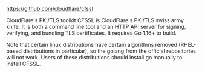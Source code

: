 https://github.com/cloudflare/cfssl

CloudFlare's PKI/TLS toolkit
CFSSL is CloudFlare's PKI/TLS swiss army knife. It is both a command line tool and an HTTP API server for signing, verifying, and bundling TLS certificates. It requires Go 1.16+ to build.

Note that certain linux distributions have certain algorithms removed (RHEL-based distributions in particular), so the golang from the official repositories will not work. Users of these distributions should install go manually to install CFSSL.

